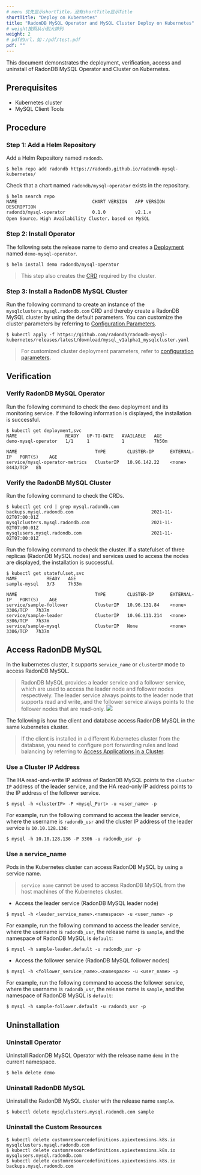 ```yaml
---
# menu 优先显示shortTitle，没有shortTitle显示Title
shortTitle: "Deploy on Kubernetes"
title: "RadonDB MySQL Operator and MySQL Cluster Deploy on Kubernetes"
# weight按照从小到大排列
weight: 2
# pdf的url，如：/pdf/test.pdf
pdf: ""
---
```


This document demonstrates the deployment, verification, access and uninstall of RadonDB MySQL Operator and Cluster on Kubernetes.

## Prerequisites

- Kubernetes cluster
- MySQL Client Tools

## Procedure

### Step 1: Add a Helm Repository
Add a Helm Repository named `radondb`.

```shell
$ helm repo add radondb https://radondb.github.io/radondb-mysql-kubernetes/
```

Check that a chart named `radondb/mysql-operator` exists in the repository.

```shell
$ helm search repo
NAME                            CHART VERSION   APP VERSION                     DESCRIPTION                 
radondb/mysql-operator          0.1.0           v2.1.x                          Open Source，High Availability Cluster，based on MySQL                     
```

### Step 2: Install Operator

The following sets the release name to demo and creates a [Deployment](https://kubernetes.io/zh/docs/concepts/workloads/controllers/deployment/) named `demo-mysql-operator`.

```shell
$ helm install demo radondb/mysql-operator
```
 
> This step also creates the  [CRD](https://kubernetes.io/zh/docs/concepts/extend-kubernetes/api-extension/custom-resources/) required by the cluster.

### Step 3: Install a RadonDB MySQL Cluster

Run the following command to create an instance of the `mysqlclusters.mysql.radondb.com` CRD and thereby create a RadonDB MySQL cluster by using the default parameters. You can customize the cluster parameters by referring to [Configuration Parameters](https://github.com/radondb/radondb-mysql-kubernetes/blob/main/docs/zh-cn/config_para.md).

```shell
$ kubectl apply -f https://github.com/radondb/radondb-mysql-kubernetes/releases/latest/download/mysql_v1alpha1_mysqlcluster.yaml
```
> For customized cluster deployment parameters, refer to [configuration parameters](../config_para/).

## Verification

### Verify RadonDB MySQL Operator

Run the following command to check the `demo` deployment and its monitoring service. If the following information is displayed, the installation is successful.

```shell
$ kubectl get deployment,svc
NAME                  READY   UP-TO-DATE   AVAILABLE   AGE
demo-mysql-operator   1/1     1            1           7h50m

NAME                             TYPE        CLUSTER-IP      EXTERNAL-IP   PORT(S)    AGE
service/mysql-operator-metrics   ClusterIP   10.96.142.22    <none>        8443/TCP   8h
```

### Verify the RadonDB MySQL Cluster

Run the following command to check the CRDs.

```shell
$ kubectl get crd | grep mysql.radondb.com
backups.mysql.radondb.com                             2021-11-02T07:00:01Z
mysqlclusters.mysql.radondb.com                       2021-11-02T07:00:01Z
mysqlusers.mysql.radondb.com                          2021-11-02T07:00:01Z
```

Run the following command to check the cluster. If a statefulset of three replicas (RadonDB MySQL nodes) and services used to access the nodes are displayed, the installation is successful.

```shell
$ kubectl get statefulset,svc
NAME           READY   AGE
sample-mysql   3/3     7h33m

NAME                             TYPE        CLUSTER-IP      EXTERNAL-IP   PORT(S)    AGE
service/sample-follower          ClusterIP   10.96.131.84    <none>        3306/TCP   7h37m
service/sample-leader            ClusterIP   10.96.111.214   <none>        3306/TCP   7h37m
service/sample-mysql             ClusterIP   None            <none>        3306/TCP   7h37m
```

## Access RadonDB MySQL

In the kubernetes cluster, it supports `service_name` or `clusterIP` mode to access RadonDB MySQL.

> RadonDB MySQL provides a leader service and a follower service, which are used to access the leader node and follower nodes respectively. The leader service always points to the leader node that supports read and write, and the follower service always points to the follower nodes that are read-only.
![](https://radondb.com/images/projects/mysql/mysql-architecture.png)

The following is how the client and database access RadonDB MySQL in the same kubernetes cluster.

> If the client is installed in a different Kubernetes cluster from the database, you need to configure port forwarding rules and load balancing by referring to [Access Applications in a Cluster](https://kubernetes.io/zh/docs/tasks/access-application-cluster/). 

### Use a Cluster IP Address

The HA read-and-write IP address of RadonDB MySQL points to the `cluster IP` address of the leader service, and the HA read-only IP address points to the IP address of the follower service.

```shell
$ mysql -h <clusterIP> -P <mysql_Port> -u <user_name> -p
```

For example, run the following command to access the leader service, where the username is `radondb_usr` and the cluster IP address of the leader service is `10.10.128.136`:

```shell
$ mysql -h 10.10.128.136 -P 3306 -u radondb_usr -p
```

### Use a service_name 

Pods in the Kubernetes cluster can access RadonDB MySQL by using a service name.

> `service name` cannot be used to access RadonDB MySQL from the host machines of the Kubernetes cluster.

* Access the leader service (RadonDB MySQL leader node)

```shell
$ mysql -h <leader_service_name>.<namespace> -u <user_name> -p
```

For example, run the following command to access the leader service, where the username is `radondb_usr`, the release name is `sample`, and the namespace of RadonDB MySQL is `default`:

```shell
$ mysql -h sample-leader.default -u radondb_usr -p
```

* Access the follower service (RadonDB MySQL follower nodes)

```shell
$ mysql -h <follower_service_name>.<namespace> -u <user_name> -p
```

For example, run the following command to access the follower service, where the username is `radondb_usr`, the release name is `sample`, and the namespace of RadonDB MySQL is `default`:

```shell
$ mysql -h sample-follower.default -u radondb_usr -p  
```

## Uninstallation

### Uninstall Operator

Uninstall RadonDB MySQL Operator with the release name `demo` in the current namespace.

```shell
$ helm delete demo
```

### Uninstall RadonDB MySQL

Uninstall the RadonDB MySQL cluster with the release name `sample`.

```shell
$ kubectl delete mysqlclusters.mysql.radondb.com sample
```

### Uninstall the Custom Resources

```shell
$ kubectl delete customresourcedefinitions.apiextensions.k8s.io mysqlclusters.mysql.radondb.com
$ kubectl delete customresourcedefinitions.apiextensions.k8s.io mysqlusers.mysql.radondb.com
$ kubectl delete customresourcedefinitions.apiextensions.k8s.io backups.mysql.radondb.com
```


